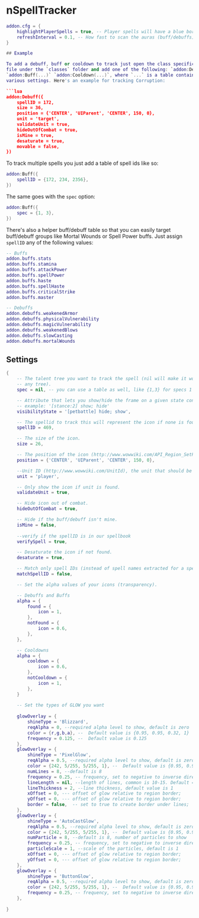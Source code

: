 # nSpellTracker

```lua
addon.cfg = {
	highlightPlayerSpells = true, -- Player spells will have a blue border
	refreshInterval = 0.1, -- How fast to scan the auras (buff/debuffs)
}

## Example

To add a debuff, buff or cooldown to track just open the class specific config
file under the `classes` folder and add one of the following: `addon:Debuff(...)`
`addon:Buff(...)` `addon:Cooldown(...)`, where `...` is a table containing
various settings. Here's an example for tracking Corruption:

```lua
addon:Debuff({
	spellID = 172,
	size = 36,
	position = {'CENTER', 'UIParent', 'CENTER', 150, 0},
	unit = 'target',
	validateUnit = true,
	hideOutOfCombat = true,
	isMine = true,
	desaturate = true,
	movable = false,
})
```

To track multiple spells you just add a table of spell ids like so:

```lua
addon:Buff({
	spellID = {172, 234, 2356},
})
```

The same goes with the `spec` option:

```lua
addon:Buff({
	spec = {1, 3},
})
```

There's also a helper buff/debuff table so that you can easily target
buff/debuff groups like Mortal Wounds or Spell Power buffs. Just assign
`spellID` any of the following values:

```lua
-- Buffs
addon.buffs.stats
addon.buffs.stamina
addon.buffs.attackPower
addon.buffs.spellPower
addon.buffs.haste
addon.buffs.spellHaste
addon.buffs.criticalStrike
addon.buffs.master

-- Debuffs
addon.debuffs.weakenedArmor
addon.debuffs.physicalVulnerability
addon.debuffs.magicVulnerability
addon.debuffs.weakenedBlows
addon.debuffs.slowCasting
addon.debuffs.mortalWounds
```

## Settings

```lua
{
	-- The talent tree you want to track the spell (nil will make it work in
	-- any tree).  
	spec = nil, -- you can use a table as well, like {1,3} for specs 1 and 3

	-- Attribute that lets you show/hide the frame on a given state condition.
	-- example: '[stance:2] show; hide'
	visibilityState = '[petbattle] hide; show',

	-- The spellid to track this will represent the icon if none is found.
	spellID = 469,

	-- The size of the icon.
	size = 26,

	-- The position of the icon (http://www.wowwiki.com/API_Region_SetPoint).
	position = {'CENTER', 'UIParent', 'CENTER', 150, 0},

	--Unit ID (http://www.wowwiki.com/UnitId), the unit that should be tracked.
	unit = 'player',

	-- Only show the icon if unit is found.
	validateUnit = true,

	-- Hide icon out of combat.
	hideOutOfCombat = true,

	-- Hide if the buff/debuff isn't mine.
	isMine = false,
	
	--verify if the spellID is in our spellbook
	verifySpell = true,

	-- Desaturate the icon if not found.
	desaturate = true,

	-- Match only spell IDs (instead of spell names extracted for a spell ID)
	matchSpellID = false,

	-- Set the alpha values of your icons (transparency).

	-- Debuffs and Buffs
	alpha = {
		found = {
			icon = 1,
		},
		notFound = {
			icon = 0.6,
		},
	},

	-- Cooldowns
	alpha = {
		cooldown = {
			icon = 0.6,
		},
		notCooldown = {
			icon = 1,
		},
	}
	
	-- Set the types of GLOW you want
	
	glowOverlay = {
		shineType = 'Blizzard',
		reqAlpha = 0, --required alpha level to show, default is zero
		color = {r,g,b,a}, --  Default value is {0.95, 0.95, 0.32, 1}
		frequency = 0.125, --  Default value is 0.125
	},
	glowOverlay = {
		shineType = 'PixelGlow',
		reqAlpha = 0.5, --required alpha level to show, default is zero
		color = {242, 5/255, 5/255, 1}, --  Default value is {0.95, 0.95, 0.32, 1}
		numLines = 8, --default is 8
		frequency = 0.25, -- frequency, set to negative to inverse direction of rotation. Default value is 0.25;
		lineLength = nil, --length of lines, common is 10-15. Default = nil, will set line length depending on dimensions of glow frame
		lineThickness = 2, --line thickness, default value is 1
		xOffset = 0, --- offset of glow relative to region border;
		yOffset = 0, --- offset of glow relative to region border;
		border = false,  -- set to true to create border under lines;
	},
	glowOverlay = {
		shineType = 'AutoCastGlow',
		reqAlpha = 0.5, --required alpha level to show, default is zero
		color = {242, 5/255, 5/255, 1}, --  Default value is {0.95, 0.95, 0.32, 1}
		numParticle = 8, --default is 8, number of particles to show
		frequency = 0.25, -- frequency, set to negative to inverse direction of rotation. Default value is 0.25;
		particleScale = 1, --scale of the particles, default is 1
		xOffset = 0, --- offset of glow relative to region border;
		yOffset = 0, --- offset of glow relative to region border;
	},
	glowOverlay = {
		shineType = 'ButtonGlow',
		reqAlpha = 0.5, --required alpha level to show, default is zero
		color = {242, 5/255, 5/255, 1}, --  Default value is {0.95, 0.95, 0.32, 1}
		frequency = 0.25, -- frequency, set to negative to inverse direction of rotation. Default value is 0.25;
	},
	
}
```
